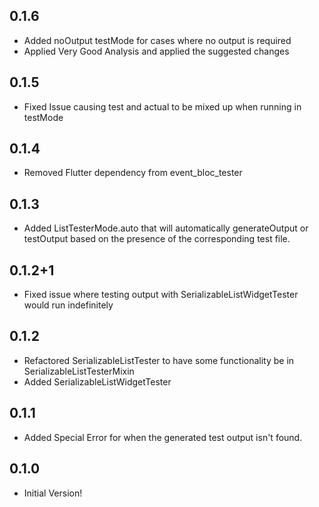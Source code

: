 ## 0.1.6

* Added noOutput testMode for cases where no output is required
* Applied Very Good Analysis and applied the suggested changes

## 0.1.5

* Fixed Issue causing test and actual to be mixed up when running in testMode

## 0.1.4

* Removed Flutter dependency from event_bloc_tester

## 0.1.3

* Added ListTesterMode.auto that will automatically generateOutput or testOutput based on the presence of the corresponding test file.

## 0.1.2+1

* Fixed issue where testing output with SerializableListWidgetTester would run indefinitely

## 0.1.2

* Refactored SerializableListTester to have some functionality be in SerializableListTesterMixin
* Added SerializableListWidgetTester

## 0.1.1

* Added Special Error for when the generated test output isn't found.

## 0.1.0

* Initial Version!
